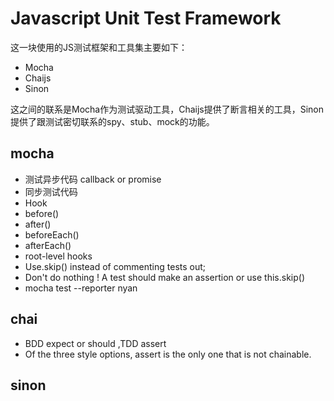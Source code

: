 # Javascript Unit Test Framework

这一块使用的JS测试框架和工具集主要如下：

- Mocha
- Chaijs
- Sinon

这之间的联系是Mocha作为测试驱动工具，Chaijs提供了断言相关的工具，Sinon提供了跟测试密切联系的spy、stub、mock的功能。

## mocha
 - 测试异步代码 callback or promise
 - 同步测试代码
 - Hook
  - before()
  - after()
  - beforeEach()
  - afterEach()
  - root-level hooks
 - Use.skip() instead of commenting tests out;
 - Don't do nothing ! A test should make an assertion or use this.skip()
 - mocha test --reporter nyan
## chai
- BDD expect or should ,TDD assert
- Of the three style options, assert is the only one that is not chainable.

## sinon
